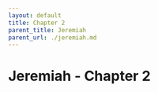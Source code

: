 ```yaml
---
layout: default
title: Chapter 2
parent_title: Jeremiah
parent_url: ./jeremiah.md
---
```


# Jeremiah - Chapter 2
